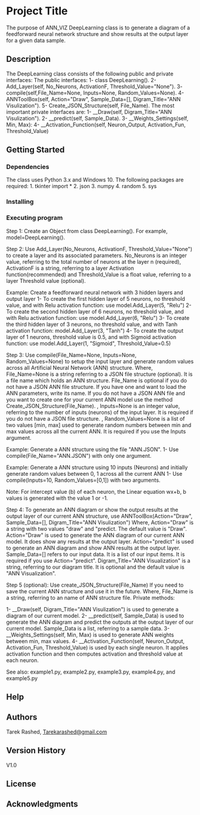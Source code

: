 # Project Title
The purpose of ANN_VIZ DeepLearning class is to generate a diagram of a feedforward neural network structure and show results at the output layer for a given data sample.
## Description
The DeepLearning class consists of the following public and private interfaces:
The public interfaces:
	1- class DeepLearning().
	2- Add_Layer(self, No_Neurons, ActivationF, Threshold_Value="None").
	3- compile(self,File_Name=None, Inputs=None, Random_Values=None).
	4- ANNToolBox(self, Action="Draw", Sample_Data=[], Digram_Title="ANN Visulization").
	5- Create_JSON_Structure(self, File_Name).
The most important private interfaces are:
	1- __Draw(self, Digram_Title="ANN Visulization").
	2- __predict(self, Sample_Data).
	3- __Weights_Settings(self, Min, Max):
	4- __Activation_Function(self, Neuron_Output, Activation_Fun, Threshold_Value)
## Getting Started
### Dependencies
The class uses Python 3.x and Windows 10. The following packages are required:
	1. tkinter import *
	2. json
	3. numpy
	4. random
	5. sys
### Installing

### Executing program
Step 1: Create an Object from class DeepLearning(). For example, model=DeepLearning().

Step 2: Use Add_Layer(No_Neurons, ActivationF, Threshold_Value="None") to create a layer and its associated parameters. No_Neurons is an integer value, referring to the total number of neurons at the layer n (required), ActivationF is a string, referring to a layer Activation function(recommended) and Threshold_Value is a float value, referring to a layer Threshold value (optional).

Example: Create a feedforward neural network with 3 hidden layers and output layer 
	1- To create the first hidden layer of 5 neurons, no threshold value, and with Relu activation function: use model.Add_Layer(5, "Relu")
	2- To create the second hidden layer of 6 neurons, no threshold value, and with Relu activation function: use model.Add_Layer(6, "Relu")
	3- To create the third hidden layer of 3 neurons, no threshold value, and with Tanh activation function: model.Add_Layer(3, "Tanh")
	4- To create the output layer of 1 neurons, threshold value is 0.5, and with Sigmoid activation function: use model.Add_Layer(1, "Sigmoid", Threshold_Value=0.5)

Step 3: Use compile(File_Name=None, Inputs=None, Random_Values=None) to setup the input layer and generate random values across all Artificial Neural Network (ANN) structure.
Where, File_Name=None is a string referring to a JSON file structure (optional). It is a file name which holds an ANN structure. File_Name is optional if you do not have a JSON ANN file structure. If you have one and want to load the ANN parameters, write its name. If you do not have a JSON ANN file and you want to create one for your current ANN model use the method  Create_JSON_Structure(File_Name).
     	, Inputs=None is an integer value, referring to the number of inputs (neurons) of the input layer. It is required if you do not have a JSON file structure.
     	, Random_Values=None is a list of two values [min, max] used to generate random numbers between min and max values across all the current ANN. It is required if you use the Inputs argument.

Example: Generate a ANN structure using the file "ANN.JSON". 
	1- Use compile(File_Name="ANN.JSON") with only one argument.

Example: Generate a ANN structure using 10 inputs (Neurons) and initially generate random values between 0, 1 across all the current ANN
	1- Use compile(Inputs=10, Random_Values=[0,1]) with two arguments. 

Note: For intercept value (b) of each neuron, the Linear equation wx+b, b values is generated with the value 1 or -1. 

Step 4: To generate an ANN diagram or show the output results at the output layer of our current ANN structure, use ANNToolBox(Action="Draw", Sample_Data=[], Digram_Title="ANN Visulization")
Where,  Action="Draw" is a string with two values "draw" and "predict. The default value is "Draw". 
	 Action="Draw" is used to generate the ANN diagram of our current ANN model. It does show any results at the output layer.
	Action="predict" is used to generate an ANN diagram and show ANN results at the output layer.
	Sample_Data=[] refers to our input data. It is a list of our input items. It is required if you use Action="predict".
	Digram_Title="ANN Visualization" is a string, referring to our diagram title. It is optional and the default value is "ANN Visualization".

Step 5 (optional): Use create_JSON_Structure(File_Name) If you need to save the current ANN structure and use it in the future.
Where, File_Name is a string, referring to an name of ANN structure file.
Private methods:

1- __Draw(self, Digram_Title="ANN Visulization") is used to generate a diagram of our current model.
	2- __predict(self, Sample_Data) is used to generate the ANN diagram and predict the outputs at the output layer of our current model. Sample_Data is a list, referring to a sample data.
	3- __Weights_Settings(self, Min, Max) is used to generate ANN weights between min, max values. 
	4- __Activation_Function(self, Neuron_Output, Activation_Fun, Threshold_Value) is used by each single neuron. It applies activation function and then computes activation and threshold value at each neuron.

See also:
example1.py,
example2.py,
example3.py,
example4.py,
and example5.py
## Help
## Authors
Tarek Rashed, Tarekarashed@gmail.com
## Version History
V1.0
## License
## Acknowledgments


